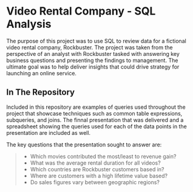 # Video Rental Company - SQL Analysis

The purpose of this project was to use SQL to review data for a fictional video rental company, Rockbuster. The project was taken from the perspective of an analyst with Rockbuster tasked with answering key business questions and presenting the findings to management. The ultimate goal was to help deliver insights that could drive strategy for launching an online service. 

## In The Repository
Included in this repository are examples of queries used throughout the project that showcase techniques such as common table expressions, subqueries, and joins.  The finnal presentation that was delivered and a spreadsheet showing the queries used for each of the data points in the presentation are included as well.  

The key questions that the presentation sought to answer are:
>- Which movies contributed the most/least to revenue gain?
>- What was the average rental duration for all videos?
>- Which countries are Rockbuster customers based in?
>- Where are customers with a high lifetime value based?
>- Do sales figures vary between geographic regions?
